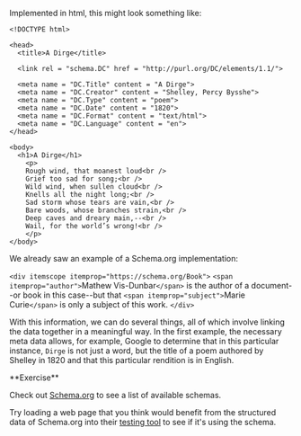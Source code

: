Implemented in html, this might look something like:

```{html}
<!DOCTYPE html>

<head>
  <title>A Dirge</title>

  <link rel = "schema.DC" href = "http://purl.org/DC/elements/1.1/">

  <meta name = "DC.Title" content = "A Dirge">
  <meta name = "DC.Creator" content = "Shelley, Percy Bysshe">
  <meta name = "DC.Type" content = "poem">
  <meta name = "DC.Date" content = "1820">
  <meta name = "DC.Format" content = "text/html">
  <meta name = "DC.Language" content = "en">
</head>

<body>
  <h1>A Dirge</h1>
    <p>
    Rough wind, that moanest loud<br />
    Grief too sad for song;<br />
    Wild wind, when sullen cloud<br />
    Knells all the night long;<br />
    Sad storm whose tears are vain,<br />
    Bare woods, whose branches strain,<br />
    Deep caves and dreary main,--<br />
    Wail, for the world’s wrong!<br />
    </p>
</body>
```

We already saw an example of a Schema.org implementation:

`<div itemscope itemprop="https://schema.org/Book">`
`<span itemprop="author">`Mathew Vis-Dunbar`</span>` is the author of a document--or book in this case--but that `<span itemprop="subject">`Marie Curie`</span>` is only a subject of this work.
`</div>`

With this information, we can do several things, all of which involve linking the data together in a meaningful way. In the first example, the necessary meta data allows, for example, Google to determine that in this particular instance, `Dirge` is not just a word, but the title of a poem authored by Shelley in 1820 and that this particular rendition is in English.

<div class = 'exercise'>
**Exercise**

Check out <a href = "https://schema.org">Schema.org</a> to see a list of available schemas.

Try loading a web page that you think would benefit from the structured data of Schema.org into their <a href = "https://validator.schema.org/">testing tool</a> to see if it's using the schema.
</div>
